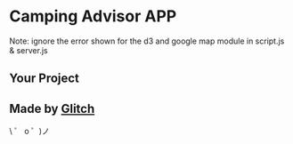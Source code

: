 # Camping Advisor APP

Note: ignore the error shown for the d3 and google map module in script.js & server.js

## Your Project

## Made by [Glitch](https://glitch.com/)

\ ゜ o ゜)ノ

